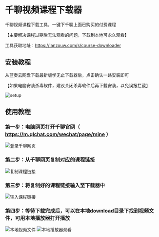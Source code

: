 # 千聊视频课程下载器
千聊视频课程下载工具，一键下千聊上面已购买的付费课程

【主要解决课程过期后无法观看的问题，下载到本地可永久观看】

工具获取地址：https://lanzouw.com/s/course-downloader

## 安装教程
从蓝奏云网盘下载最新版学无止下载器后，点击确认一路安装即可

【如果电脑安装杀毒软件，建议关闭杀毒软件后再下载安装，以免误报拦截】

![setup](https://github.com/PyJun/xiaoetech_downlaoder/assets/39453044/e233a6a5-9d22-46eb-874e-90b9c8a91572)


## 使用教程
### 第一步：电脑网页打开千聊官网（ https://m.qlchat.com/wechat/page/mine ）
![登录千聊网页](https://github.com/PyJun/qlchat_downloader/assets/39453044/23d58522-aeb9-4f2f-96a1-e40bc5be7980)
### 第二步：从千聊网页复制对应的课程链接
![复制课程链接](https://github.com/PyJun/qlchat_downloader/assets/39453044/a7e05720-f03b-4c15-8eb6-dc449e78fa24)
### 第三步：将复制好的课程链接输入至下载器中
![输入课程链接](https://github.com/PyJun/qlchat_downloader/assets/39453044/19309233-f46c-48db-98c6-6014658bd3df)
### 第四步：等待下载完成后，可以在本地download目录下找到视频文件，可用本地播放器打开播放
![本地视频文件](https://github.com/PyJun/qlchat_downloader/assets/39453044/59d7ce40-4d4f-426f-8604-74cd1da05bf0)
![本地播放器观看](https://github.com/PyJun/qlchat_downloader/assets/39453044/5e18805d-351d-4ab1-a13d-46da1d6baa76)
